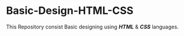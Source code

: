 # Basic-Design-HTML-CSS
This Repository consist Basic designing using ***HTML*** & ***CSS*** languages.
